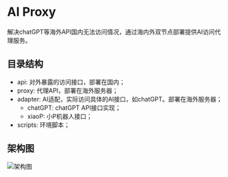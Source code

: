 # AI Proxy

解决chatGPT等海外API国内无法访问情况，通过海内外双节点部署提供AI访问代理服务。

## 目录结构

- api: 对外暴露的访问接口，部署在国内；
- proxy: 代理API，部署在海外服务器；
- adapter: AI适配，实际访问具体的AI接口，如chatGPT。部署在海外服务器；
  - chatGPT: chatGPT API接口实现；
  - xiaoP: 小P机器人接口；
- scripts: 环境脚本；

## 架构图

![架构图](http://www.memcd.com/files/ai-proxy-architecture.png)

